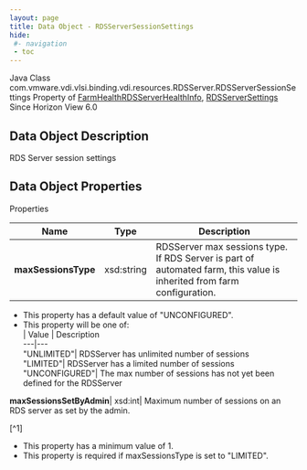 ```yaml
---
layout: page
title: Data Object - RDSServerSessionSettings
hide:
 #- navigation
 - toc
---
```






Java Class
    com.vmware.vdi.vlsi.binding.vdi.resources.RDSServer.RDSServerSessionSettings
Property of
     [FarmHealthRDSServerHealthInfo](vdi.health.FarmHealth.RDSServerHealthInfo.md#field_detail), [RDSServerSettings](vdi.resources.RDSServer.RDSServerSettings.md#field_detail)
Since 
    Horizon View 6.0

## Data Object Description 

RDS Server session settings 

## Data Object Properties

Properties

Name |  Type |  Description   
---|---|---  
**maxSessionsType**|  xsd:string|  RDSServer max sessions type. If RDS Server is part of automated farm, this value is inherited from farm configuration.   


  * This property has a default value of "UNCONFIGURED".
  * This property will be one of:  
|  Value |  Description   
---|---  
"UNLIMITED"| RDSServer has unlimited number of sessions  
"LIMITED"| RDSServer has a limited number of sessions  
"UNCONFIGURED"| The max number of sessions has not yet been defined for the RDSServer  

  
**maxSessionsSetByAdmin**|  xsd:int|  Maximum number of sessions on an RDS server as set by the admin.   


[^1]
  * This property has a minimum value of 1. 
  * This property is required if maxSessionsType is set to "LIMITED".

  
  

  

